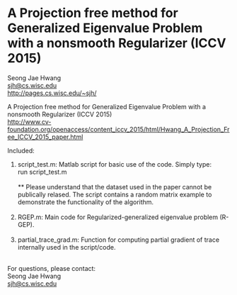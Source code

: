 # A Projection free method for Generalized Eigenvalue Problem with a nonsmooth Regularizer (ICCV 2015)
Seong Jae Hwang <br>
sjh@cs.wisc.edu <br>
http://pages.cs.wisc.edu/~sjh/ <br>

A Projection free method for Generalized Eigenvalue Problem with a nonsmooth Regularizer (ICCV 2015) <br>
http://www.cv-foundation.org/openaccess/content_iccv_2015/html/Hwang_A_Projection_Free_ICCV_2015_paper.html

Included: <br>
1. script_test.m: Matlab script for basic use of the code. Simply type: <br>
  run script_test.m  <br><br>
** Please understand that the dataset used in the paper cannot be publically relased. The script contains a random matrix example to demonstrate the functionality of the algorithm.<br><br>
2. RGEP.m: Main code for Regularized-generalized eigenvalue problem (R-GEP).<br><br>
3. partial_trace_grad.m: Function for computing partial gradient of trace internally used in the script/code.<br><br>


For questions, please contact: <br>
Seong Jae Hwang <br>
sjh@cs.wisc.edu <br>
